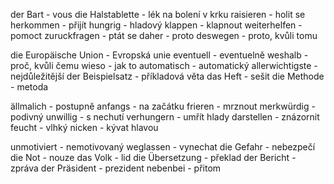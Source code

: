 der Bart - vous
die Halstablette - lék na bolení v krku
raisieren - holit se
herkommen - přijít
hungrig - hladový
klappen - klapnout
weiterhelfen - pomoct
zuruckfragen - ptát se
daher - proto
deswegen - proto, kvůli tomu

die Europäische Union - Evropská unie
eventuell - eventuelně
weshalb - proč, kvůli čemu
wieso - jak to
automatisch - automatický
allerwichtigste - nejdůležitější
der Beispielsatz - příkladová věta
das Heft - sešit
die Methode - metoda

ällmalich - postupně
anfangs - na začátku
frieren - mrznout
merkwürdig - podivný
unwillig - s nechutí
verhungern - umřít hlady
darstellen - znázornit
feucht - vlhký
nicken - kývat hlavou

unmotiviert - nemotivovaný
weglassen - vynechat
die Gefahr - nebezpečí
die Not - nouze
das Volk - lid
die Übersetzung - překlad
der Bericht - zpráva
der Präsident - prezident
nebenbei - přitom
